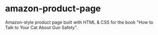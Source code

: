 # amazon-product-page
Amazon-style product page built with HTML &amp; CSS for the book "How to Talk to Your Cat About Gun Safety".
